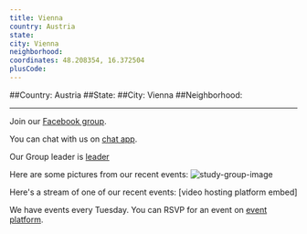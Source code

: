```yaml
---
title: Vienna
country: Austria
state: 
city: Vienna
neighborhood: 
coordinates: 48.208354, 16.372504
plusCode:
---
```


##Country: Austria
##State: 
##City: Vienna
##Neighborhood: 
*****
Join our [Facebook group](https://www.facebook.com/groups/free.code.camp.vienna.austria).

You can chat with us on [chat app]().

Our Group leader is [leader]()

Here are some pictures from our recent events:
![study-group-image]()

Here's a stream of one of our recent events:
[video hosting platform embed]

We have events every Tuesday. You can RSVP for an event on [event platform]().
